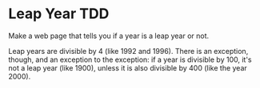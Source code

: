 # Leap Year TDD

Make a web page that tells you if a year is a leap year or not.

Leap years are divisible by 4 (like 1992 and 1996). There is an exception, though, and an exception to the exception: if a year is divisible by 100, it's not a leap year (like 1900), unless it is also divisible by 400 (like the year 2000).